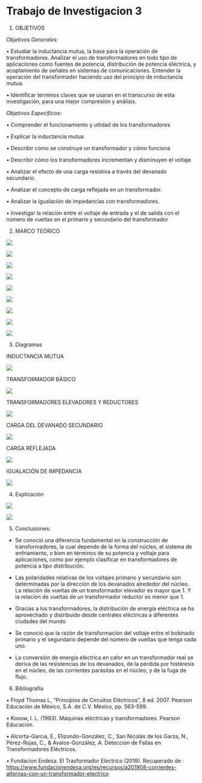 # Trabajo de Investigacion 3

1. OBJETIVOS

_Objetivos Generales:_

• Estudiar la inductancia mutua, la base para la operación de transformadores. Analizar el uso de transformadores en todo tipo de aplicaciones como fuentes de potencia, distribución de potencia eléctrica, y acoplamiento de señales en sistemas de comunicaciones. Entender la operación del transformador haciendo uso del principio de inductancia mutua. 

• Identificar terminos claves que se usaran en el transcurso de esta investigación, para una mejor compresión y análisis. 

_Objetivos Específicos:_

• Comprender el funcionamiento y utlidad de los transformadores 

• Explicar la inductancia mutua
 
• Describir cómo se construye un transformador y cómo funciona

• Describir cómo los transformadores incrementan y disminuyen el voltaje

•	Analizar el efecto de una carga resistiva a través del devanado secundario.

•	Analizar el concepto de carga reflejada en un transformador.

•	Analizar la igualación de impedancias con transformadores.

• Investigar la relación entre el voltaje de entrada y el de salida con el número de vueltas en el
primario y secundario del transformador


2. MARCO TEÓRICO

![](img/marco1.jpg)

![](img/marco2.jpg)

![](img/marco3.jpg)

![](https://github.com/andressanttos/Trabajo-de-Investigacion-3/blob/main/img/MARCO%20TEORICO%204.png)

![](https://github.com/andressanttos/Trabajo-de-Investigacion-3/blob/main/img/MARCO%20TEORICO%205.png)

![](https://github.com/andressanttos/Trabajo-de-Investigacion-3/blob/main/img/MARCO%20TEORICO%206.png)

![](https://github.com/andressanttos/Trabajo-de-Investigacion-3/blob/main/img/MARCO%20TEORICO%207.png)

![](https://github.com/andressanttos/Trabajo-de-Investigacion-3/blob/main/img/MARCO%20TEORICO%208.png)

![](https://github.com/andressanttos/Trabajo-de-Investigacion-3/blob/main/img/MARCO%20TEORICO%209.png)

3. Diagramas

INDUCTANCIA MUTUA 

![](img/diagrama1.jpg)

TRANSFORMADOR BÁSICO

![](img/diagrama2.jpg)

TRANSFORMADORES ELEVADORES Y REDUCTORES

![](img/diagrama3.jpg)

CARGA DEL DEVANADO SECUNDARIO

![](https://github.com/andressanttos/Trabajo-de-Investigacion-3/blob/main/img/diagrama%204.png)

CARGA REFLEJADA

![](https://github.com/andressanttos/Trabajo-de-Investigacion-3/blob/main/img/diagrama%205.png)

IGUALACIÓN DE IMPEDANCIA

![](https://github.com/andressanttos/Trabajo-de-Investigacion-3/blob/main/img/diagrama%206.png)


4. Explicación

![](https://github.com/andressanttos/Trabajo-de-Investigacion-3/blob/main/img/EJERCICIO1.png)

![](https://github.com/andressanttos/Trabajo-de-Investigacion-3/blob/main/img/EJERCICIO2.png)


5. Conclusiones:
  
-	Se conoció una diferencia fundamental en la construcción de transformadores, la cual depende de la forma del núcleo, el sistema de enfriamiento, o bien en términos de su potencia y voltaje para aplicaciones, como por ejemplo clasificar en transformadores de potencia a tipo distribución. 

-	Las polaridades relativas de los voltajes primario y secundario son determinadas por la dirección de los devanados alrededor del núcleo. La relación de vueltas de un transformador elevador es mayor que 1. Y la relación de vueltas de un transformador reductor es menor que 1.

-	Gracias a los transformadores, la distribución de energía eléctrica se ha aprovechado y distribuido desde centrales eléctricas a diferentes ciudades del mundo

-	Se conoció que la razón de transformación del voltaje entre el bobinado primario y el segundario depende del número de vueltas que tenga cada uno.

-	La conversión de energía eléctrica en calor en un transformador real se deriva de las resistencias de los devanados, de la pérdida por histéresis en el núcleo, de las corrientes parásitas en el núcleo, y de la fuga de flujo.


6. Bibliografía 

•	Floyd Thomas L, “Principios de Circuitos Eléctricos”, 8 ed. 2007. Pearson Educación de México, S.A. de C.V. México, pp. 563-599.

• Kosow, I. L. (1993). Máquinas eléctricas y transformadores. Pearson Educación.

• Alcorta-Garcıa, E., Elizondo-González, C., San Nicolás de los Garza, N., Pérez-Rojas, C., & Avalos-González, A. Deteccion de Fallas en Transformadores Eléctricos.

• Fundacion Endesa. El Trasformador Electrico (2019). Recuperado de : https://www.fundacionendesa.org/es/recursos/a201908-corrientes-alternas-con-un-transformador-electrico
